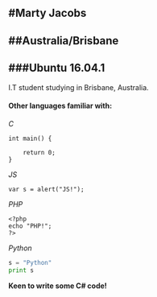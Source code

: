 #Marty Jacobs        
--- 
##Australia/Brisbane  
--- 
###Ubuntu 16.04.1 
--- 

I.T student studying in Brisbane, Australia. 

#### Other languages familiar with:

*C*

```
int main() {
    
    return 0;
}
```
 
*JS*

```
var s = alert("JS!");
```
 
*PHP*

```
<?php 
echo "PHP!";
?>
``` 

*Python*

```python
s = "Python"
print s 
```  

**Keen to write some C# code!**


